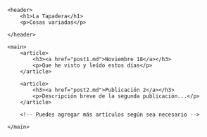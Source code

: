 <!DOCTYPE html>
<html lang="es">
<head>
    <meta charset="UTF-8">
    <meta name="viewport" content="width=device-width, initial-scale=1.0">
    <title>La Tapadera</title>
    <style>
        /* Estilos, similar al ejemplo anterior */
    </style>
</head>
<body>

    <header>
        <h1>La Tapadera</h1>
        <p>Cosas variadas</p>
        
    </header>

    <main>
        <article>
            <h3><a href="post1.md">Noviembre 18</a></h3>
            <p>Que he visto y leído estos días</p>
        </article>

        <article>
            <h3><a href="post2.md">Publicación 2</a></h3>
            <p>Descripción breve de la segunda publicación...</p>
        </article>
        
        <!-- Puedes agregar más artículos según sea necesario -->

    </main>

</body>
</html>
